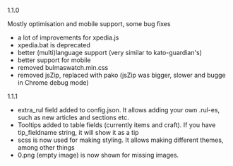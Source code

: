1.1.0

Mostly optimisation and mobile support, some bug fixes

* a lot of improvements for xpedia.js
* xpedia.bat is deprecated
* better (multi)language support (very similar to kato-guardian's)
* better support for mobile
* removed bulmaswatch.min.css
* removed jsZip, replaced with pako (jsZip was bigger, slower and bugge in Chrome debug mode)

1.1.1

* extra_rul field added to config.json. It allows adding your own .rul-es, such as new articles and sections etc.
* Tooltips added to table fields (currently items and craft). If you have tip_fieldname string, it will show it as a tip
* scss is now used for making styling. It allows making different themes, among other things
* 0.png (empty image) is now shown for missing images.